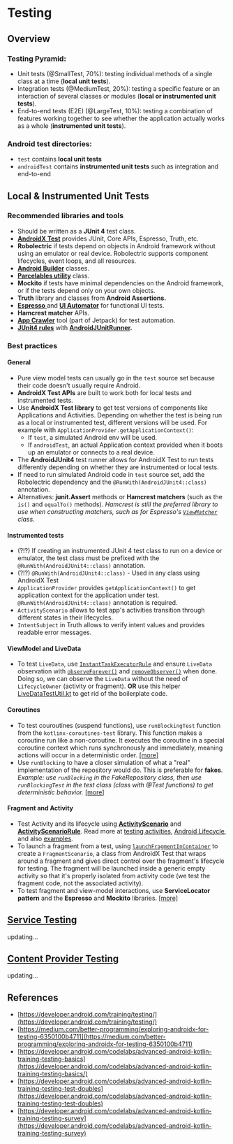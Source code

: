 # Testing



## Overview

### Testing Pyramid:

* Unit tests \(@SmallTest, 70%\): testing individual methods of a single class at a time \(**local unit tests**\).
* Integration tests \(@MediumTest, 20%\): testing a specific feature or an interaction of several classes or modules \(**local or instrumented unit tests**\).
* End-to-end tests \(E2E\) \(@LargeTest, 10%\): testing a combination of features working together to see whether the application actually works as a whole \(**instrumented unit tests**\).

### Android test directories:

* `test` contains **local unit tests**
* `androidTest` contains **instrumented unit tests** such as integration and end-to-end



## Local & Instrumented Unit Tests

### Recommended libraries and tools

* Should be written as a **JUnit 4** test class.
* [**AndroidX Test**](https://developer.android.com/training/testing/set-up-project) provides JUnit, Core APIs, Espresso, Truth, etc.
* **Robolectric** if tests depend on objects in Android framework without using an emulator or real device. Robolectric supports component lifecycles, event loops, and all resources.
* [**Android Builder**](https://developer.android.com/training/testing/unit-testing/local-unit-tests#android-builders) classes.
* [**Parcelables utility**](https://developer.android.com/training/testing/unit-testing/local-unit-tests#android-parcelables-util) class.
* **Mockito** if tests have minimal dependencies on the Android framework, or if the tests depend only on your own objects.
* **Truth** library and classes from **Android Assertions.**
* [**Espresso** ](https://developer.android.com/training/testing/espresso)and [**UI Automator**](https://developer.android.com/training/testing/ui-automator) for functional UI tests.
* **Hamcrest matcher** APIs.
* [**App Crawler**](https://developer.android.com/training/testing/crawler) tool \(part of Jetpack\) for test automation.
* [**JUnit4 rules**](https://developer.android.com/training/testing/junit-rules) with [**AndroidJUnitRunner**](https://developer.android.com/training/testing/junit-runner)**.**

### Best practices

#### General

* Pure view model tests can usually go in the `test` source set because their code doesn't usually require Android.
* **AndroidX Test APIs** are built to work both for local tests and instrumented tests.
* Use **AndroidX Test library** to get test versions of components like Applications and Activities. Depending on whether the test is being run as a local or instrumented test, different versions will be used. For example with `ApplicationProvider.getApplicationContext()`:
  * If `test`, a simulated Android env will be used.
  * If `androidTest`, an actual Application context provided when it boots up an emulator or connects to a real device.
* The **AndroidJUnit4** test runner allows for AndroidX Test to run tests differently depending on whether they are instrumented or local tests.
* If need to run simulated Android code in `test` source set, add the Robolectric dependency and the `@RunWith(AndroidJUnit4::class)` annotation.
* Alternatives: **junit.Assert** methods or **Hamcrest matchers** \(such as the `is()` and `equalTo()` methods\). _Hamcrest is still the preferred library to use when constructing matchers, such as for Espresso's_ [_`ViewMatcher`_](https://developer.android.com/reference/androidx/test/espresso/matcher/ViewMatchers) _class._

#### Instrumented tests

* \(?!?\) If creating an instrumented JUnit 4 test class to run on a device or emulator, the test class must be prefixed with the `@RunWith(AndroidJUnit4::class)` annotation.
* \(?!?\)  `@RunWith(AndroidJUnit4::class)` - Used in any class using AndroidX Test
* `ApplicationProvider` provides `getApplicationContext()` to get application context for the application under test. `@RunWith(AndroidJUnit4::class)` annotation is required.
* `ActivityScenario` allows to test app's activities transition through different states in their lifecycles.
* `IntentSubject` in Truth allows to verify intent values and provides readable error messages.

#### ViewModel and LiveData

* To test `LiveData`, use [`InstantTaskExecutorRule`](https://developer.android.com/codelabs/advanced-android-kotlin-training-testing-basics#8) and ensure `LiveData` observation with [`observeForever()`](https://developer.android.com/reference/kotlin/androidx/lifecycle/LiveData#observeforever) and [`removeObserver()`](https://developer.android.com/reference/kotlin/androidx/lifecycle/LiveData#removeobserver) when done. Doing so, we can observe the `LiveData` without the need of `LifecycleOwner` \(activity or fragment\). **OR** use this helper [LiveDataTestUtil.kt](https://gist.github.com/ttnny/5f0a91f8ae4432012e0fa68422a4a9f4) to get rid of the boilerplate code.

#### Coroutines

* To test couroutines \(suspend functions\), use `runBlockingTest` function from the `kotlinx-coroutines-test` library. This function makes a coroutine run like a non-coroutine. It executes the coroutine in a special coroutine context which runs synchronously and immediately, meaning actions will occur in a deterministic order. [\[more\]](https://developer.android.com/codelabs/advanced-android-kotlin-training-testing-test-doubles/#4)
* Use `runBlocking` to have a closer simulation of what a "real" implementation of the repository would do. This is preferable for **fakes**. _Example: use `runBlocking` in the FakeRepository class, then use `runBlockingTest` in the test class \(class with @Test functions\) to get deterministic behavior._ [\[more\]](https://developer.android.com/codelabs/advanced-android-kotlin-training-testing-test-doubles/#5)

#### Fragment and Activity

* Test Activity and its lifecycle using **[ActivityScenario](https://developer.android.com/reference/androidx/test/core/app/ActivityScenario)** and [**ActivityScenarioRule**](https://developer.android.com/reference/androidx/test/ext/junit/rules/ActivityScenarioRule). Read more at [testing activities](https://developer.android.com/guide/components/activities/testing), [Android Lifecycle](https://developer.android.com/topic/libraries/architecture/lifecycle#lc), and also [examples](testing-activity.md).
* To launch a fragment from a test, using [`launchFragmentInContainer`](https://developer.android.com/codelabs/advanced-android-kotlin-training-testing-test-doubles#7) to create a `FragmentScenario`, a class from AndroidX Test that wraps around a fragment and gives direct control over the fragment's lifecycle for testing. The fragment will be launched inside a generic empty activity so that it's properly isolated from activity code \(we test the fragment code, not the associated activity\).
* To test fragment and view-model interactions, use **ServiceLocator pattern** and the **Espresso** and **Mockito** libraries. [[more]](https://developer.android.com/codelabs/advanced-android-kotlin-training-testing-test-doubles/#7)



## [Service Testing](https://developer.android.com/training/testing/integration-testing/service-testing)

updating...



## [Content Provider Testing](https://developer.android.com/training/testing/integration-testing/content-provider-testing)

updating...



## References

* [https://developer.android.com/training/testing/](https://developer.android.com/training/testing/)
* [https://medium.com/better-programming/exploring-androidx-for-testing-6350100b4711](https://medium.com/better-programming/exploring-androidx-for-testing-6350100b4711)
* [https://developer.android.com/codelabs/advanced-android-kotlin-training-testing-basics](https://developer.android.com/codelabs/advanced-android-kotlin-training-testing-basics/)
* [https://developer.android.com/codelabs/advanced-android-kotlin-training-testing-test-doubles](https://developer.android.com/codelabs/advanced-android-kotlin-training-testing-test-doubles)
* [https://developer.android.com/codelabs/advanced-android-kotlin-training-testing-survey](https://developer.android.com/codelabs/advanced-android-kotlin-training-testing-survey)

